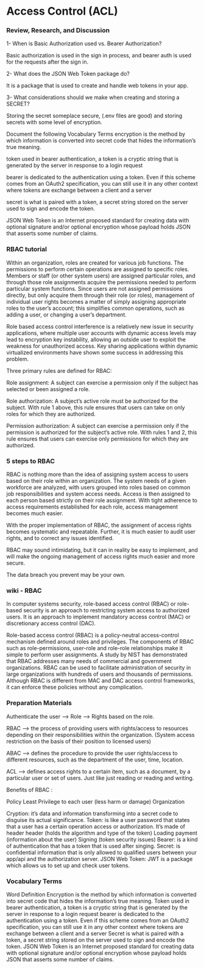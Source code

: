 # Access Control (ACL)
### Review, Research, and Discussion
1- When is Basic Authorization used vs. Bearer Authorization?

Basic authorization is used in the sign in process, and bearer auth is used for the requests after the sign in.

2- What does the JSON Web Token package do?

It is a package that is used to create and handle web tokens in your app.

3- What considerations should we make when creating and storing a SECRET?

Storing the secret someplace secure, (.env files are good) and storing secrets with some level of encryption.

Document the following Vocabulary Terms
encryption is the method by which information is converted into secret code that hides the information’s true meaning.

token used in bearer authentication, a token is a cryptic string that is generated by the server in response to a login request

bearer is dedicated to the authentication using a token. Even if this scheme comes from an OAuth2 specification, you can still use it in any other context where tokens are exchange between a client and a server

secret is what is paired with a token, a secret string stored on the server used to sign and encode the token.

JSON Web Token is an Internet proposed standard for creating data with optional signature and/or optional encryption whose payload holds JSON that asserts some number of claims.

### RBAC tutorial
Within an organization, roles are created for various job functions. The permissions to perform certain operations are assigned to specific roles. Members or staff (or other system users) are assigned particular roles, and through those role assignments acquire the permissions needed to perform particular system functions. Since users are not assigned permissions directly, but only acquire them through their role (or roles), management of individual user rights becomes a matter of simply assigning appropriate roles to the user’s account; this simplifies common operations, such as adding a user, or changing a user’s department.

Role based access control interference is a relatively new issue in security applications, where multiple user accounts with dynamic access levels may lead to encryption key instability, allowing an outside user to exploit the weakness for unauthorized access. Key sharing applications within dynamic virtualized environments have shown some success in addressing this problem.

Three primary rules are defined for RBAC:

Role assignment: A subject can exercise a permission only if the subject has selected or been assigned a role.

Role authorization: A subject’s active role must be authorized for the subject. With rule 1 above, this rule ensures that users can take on only roles for which they are authorized.

Permission authorization: A subject can exercise a permission only if the permission is authorized for the subject’s active role. With rules 1 and 2, this rule ensures that users can exercise only permissions for which they are authorized.

### 5 steps to RBAC
RBAC is nothing more than the idea of assigning system access to users based on their role within an organization. The system needs of a given workforce are analyzed, with users grouped into roles based on common job responsibilities and system access needs. Access is then assigned to each person based strictly on their role assignment. With tight adherence to access requirements established for each role, access management becomes much easier.

With the proper implementation of RBAC, the assignment of access rights becomes systematic and repeatable. Further, it is much easier to audit user rights, and to correct any issues identified.

RBAC may sound intimidating, but it can in reality be easy to implement, and will make the ongoing management of access rights much easier and more secure.

The data breach you prevent may be your own.

### wiki - RBAC
In computer systems security, role-based access control (RBAC) or role-based security is an approach to restricting system access to authorized users. It is an approach to implement mandatory access control (MAC) or discretionary access control (DAC).

Role-based access control (RBAC) is a policy-neutral access-control mechanism defined around roles and privileges. The components of RBAC such as role-permissions, user-role and role-role relationships make it simple to perform user assignments. A study by NIST has demonstrated that RBAC addresses many needs of commercial and government organizations. RBAC can be used to facilitate administration of security in large organizations with hundreds of users and thousands of permissions. Although RBAC is different from MAC and DAC access control frameworks, it can enforce these policies without any complication.

### Preparation Materials
Authenticate the user —> Role —> Rights based on the role.

RBAC –> the process of providing users with rights/access to resources depending on their responsibilities within the organization. (System access restriction on the basis of their position to licensed users)

ABAC –> defines the procedure to provide the user rights/access to different resources, such as the department of the user, time, location.

ACL —> defines access rights to a certain item, such as a document, by a particular user or set of users. Just like just reading or reading and writing.

Benefits of RBAC :

Policy
Least Privilege to each user (less harm or damage)
Organization

Cryption: it’s data and information transforming into a secret code to disguise its actual significance.
Token: is like a user password that states that a user has a certain operation access or authorization. It’s made of header header (holds the algorithm and type of the token) Loading payment (information about the user) Signing (token security issues)
Bearer: is a kind of authentication that has a token that is used after singing.
Secret: is confidential information that is only allowed to qualified users between your app/api and the authorization server.
JSON Web Token: JWT is a package which allows us to set up and check user tokens.

### Vocabulary Terms

Word	Definition
Encryption	is the method by which information is converted into secret code that hides the information’s true meaning.
Token	used in bearer authentication, a token is a cryptic string that is generated by the server in response to a login request
bearer	is dedicated to the authentication using a token. Even if this scheme comes from an OAuth2 specification, you can still use it in any other context where tokens are exchange between a client and a server
Secret	is what is paired with a token, a secret string stored on the server used to sign and encode the token.
JSON Web Token	is an Internet proposed standard for creating data with optional signature and/or optional encryption whose payload holds JSON that asserts some number of claims.